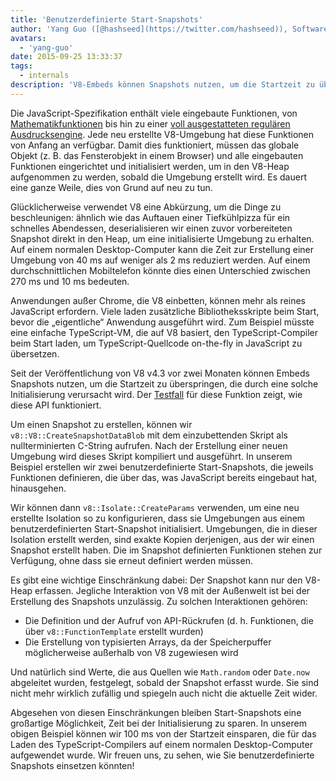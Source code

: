 ```yaml
---
title: 'Benutzerdefinierte Start-Snapshots'
author: 'Yang Guo ([@hashseed](https://twitter.com/hashseed)), Software Engineer und Lieferant von Motorvorwärmern'
avatars:
  - 'yang-guo'
date: 2015-09-25 13:33:37
tags:
  - internals
description: 'V8-Embeds können Snapshots nutzen, um die Startzeit zu überspringen, die durch die Initialisierungen von JavaScript-Programmen verursacht wird.'
---
```

Die JavaScript-Spezifikation enthält viele eingebaute Funktionen, von [Mathematikfunktionen](https://developer.mozilla.org/en/docs/Web/JavaScript/Reference/Global_Objects/Math) bis hin zu einer [voll ausgestatteten regulären Ausdrucksengine](https://developer.mozilla.org/en/docs/Web/JavaScript/Guide/Regular_Expressions). Jede neu erstellte V8-Umgebung hat diese Funktionen von Anfang an verfügbar. Damit dies funktioniert, müssen das globale Objekt (z. B. das Fensterobjekt in einem Browser) und alle eingebauten Funktionen eingerichtet und initialisiert werden, um in den V8-Heap aufgenommen zu werden, sobald die Umgebung erstellt wird. Es dauert eine ganze Weile, dies von Grund auf neu zu tun.

<!--truncate-->
Glücklicherweise verwendet V8 eine Abkürzung, um die Dinge zu beschleunigen: ähnlich wie das Auftauen einer Tiefkühlpizza für ein schnelles Abendessen, deserialisieren wir einen zuvor vorbereiteten Snapshot direkt in den Heap, um eine initialisierte Umgebung zu erhalten. Auf einem normalen Desktop-Computer kann die Zeit zur Erstellung einer Umgebung von 40 ms auf weniger als 2 ms reduziert werden. Auf einem durchschnittlichen Mobiltelefon könnte dies einen Unterschied zwischen 270 ms und 10 ms bedeuten.

Anwendungen außer Chrome, die V8 einbetten, können mehr als reines JavaScript erfordern. Viele laden zusätzliche Bibliotheksskripte beim Start, bevor die „eigentliche“ Anwendung ausgeführt wird. Zum Beispiel müsste eine einfache TypeScript-VM, die auf V8 basiert, den TypeScript-Compiler beim Start laden, um TypeScript-Quellcode on-the-fly in JavaScript zu übersetzen.

Seit der Veröffentlichung von V8 v4.3 vor zwei Monaten können Embeds Snapshots nutzen, um die Startzeit zu überspringen, die durch eine solche Initialisierung verursacht wird. Der [Testfall](https://chromium.googlesource.com/v8/v8.git/+/4.5.103.9/test/cctest/test-serialize.cc#661) für diese Funktion zeigt, wie diese API funktioniert.

Um einen Snapshot zu erstellen, können wir `v8::V8::CreateSnapshotDataBlob` mit dem einzubettenden Skript als nullterminierten C-String aufrufen. Nach der Erstellung einer neuen Umgebung wird dieses Skript kompiliert und ausgeführt. In unserem Beispiel erstellen wir zwei benutzerdefinierte Start-Snapshots, die jeweils Funktionen definieren, die über das, was JavaScript bereits eingebaut hat, hinausgehen.

Wir können dann `v8::Isolate::CreateParams` verwenden, um eine neu erstellte Isolation so zu konfigurieren, dass sie Umgebungen aus einem benutzerdefinierten Start-Snapshot initialisiert. Umgebungen, die in dieser Isolation erstellt werden, sind exakte Kopien derjenigen, aus der wir einen Snapshot erstellt haben. Die im Snapshot definierten Funktionen stehen zur Verfügung, ohne dass sie erneut definiert werden müssen.

Es gibt eine wichtige Einschränkung dabei: Der Snapshot kann nur den V8-Heap erfassen. Jegliche Interaktion von V8 mit der Außenwelt ist bei der Erstellung des Snapshots unzulässig. Zu solchen Interaktionen gehören:

- Die Definition und der Aufruf von API-Rückrufen (d. h. Funktionen, die über `v8::FunctionTemplate` erstellt wurden)
- Die Erstellung von typisierten Arrays, da der Speicherpuffer möglicherweise außerhalb von V8 zugewiesen wird

Und natürlich sind Werte, die aus Quellen wie `Math.random` oder `Date.now` abgeleitet wurden, festgelegt, sobald der Snapshot erfasst wurde. Sie sind nicht mehr wirklich zufällig und spiegeln auch nicht die aktuelle Zeit wider.

Abgesehen von diesen Einschränkungen bleiben Start-Snapshots eine großartige Möglichkeit, Zeit bei der Initialisierung zu sparen. In unserem obigen Beispiel können wir 100 ms von der Startzeit einsparen, die für das Laden des TypeScript-Compilers auf einem normalen Desktop-Computer aufgewendet wurde. Wir freuen uns, zu sehen, wie Sie benutzerdefinierte Snapshots einsetzen könnten!
